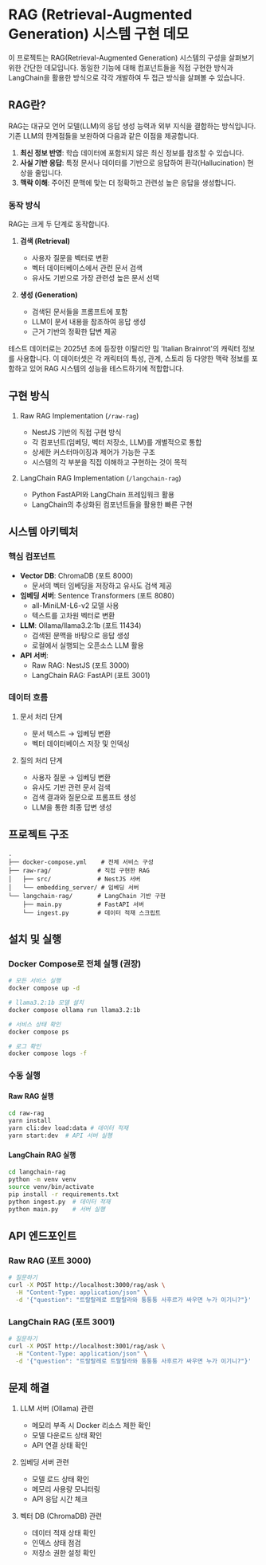 # RAG (Retrieval-Augmented Generation) 시스템 구현 데모

이 프로젝트는 RAG(Retrieval-Augmented Generation) 시스템의 구성을 살펴보기 위한 간단한 데모입니다. 동일한 기능에 대해 컴포넌트들을 직접 구현한 방식과 LangChain을 활용한 방식으로 각각 개발하여 두 접근 방식을 살펴볼 수 있습니다.

## RAG란?

RAG는 대규모 언어 모델(LLM)의 응답 생성 능력과 외부 지식을 결합하는 방식입니다. 기존 LLM의 한계점들을 보완하여 다음과 같은 이점을 제공합니다.

1. **최신 정보 반영**: 학습 데이터에 포함되지 않은 최신 정보를 참조할 수 있습니다.
2. **사실 기반 응답**: 특정 문서나 데이터를 기반으로 응답하여 환각(Hallucination) 현상을 줄입니다.
3. **맥락 이해**: 주어진 문맥에 맞는 더 정확하고 관련성 높은 응답을 생성합니다.

### 동작 방식

RAG는 크게 두 단계로 동작합니다.

1. **검색 (Retrieval)**
   - 사용자 질문을 벡터로 변환
   - 벡터 데이터베이스에서 관련 문서 검색
   - 유사도 기반으로 가장 관련성 높은 문서 선택

2. **생성 (Generation)**
   - 검색된 문서들을 프롬프트에 포함
   - LLM이 문서 내용을 참조하여 응답 생성
   - 근거 기반의 정확한 답변 제공

테스트 데이터로는 2025년 초에 등장한 이탈리안 밈 'Italian Brainrot'의 캐릭터 정보를 사용합니다. 이 데이터셋은 각 캐릭터의 특성, 관계, 스토리 등 다양한 맥락 정보를 포함하고 있어 RAG 시스템의 성능을 테스트하기에 적합합니다.

## 구현 방식

1. Raw RAG Implementation (`/raw-rag`)
   - NestJS 기반의 직접 구현 방식
   - 각 컴포넌트(임베딩, 벡터 저장소, LLM)를 개별적으로 통합
   - 상세한 커스터마이징과 제어가 가능한 구조
   - 시스템의 각 부분을 직접 이해하고 구현하는 것이 목적

2. LangChain RAG Implementation (`/langchain-rag`)
   - Python FastAPI와 LangChain 프레임워크 활용
   - LangChain의 추상화된 컴포넌트들을 활용한 빠른 구현

## 시스템 아키텍처

### 핵심 컴포넌트
- **Vector DB**: ChromaDB (포트 8000)
  - 문서의 벡터 임베딩을 저장하고 유사도 검색 제공
- **임베딩 서버**: Sentence Transformers (포트 8080)
  - all-MiniLM-L6-v2 모델 사용
  - 텍스트를 고차원 벡터로 변환
- **LLM**: Ollama/llama3.2:1b (포트 11434)
  - 검색된 문맥을 바탕으로 응답 생성
  - 로컬에서 실행되는 오픈소스 LLM 활용
- **API 서버**:
  - Raw RAG: NestJS (포트 3000)
  - LangChain RAG: FastAPI (포트 3001)

### 데이터 흐름
1. 문서 처리 단계
   - 문서 텍스트 → 임베딩 변환
   - 벡터 데이터베이스 저장 및 인덱싱

2. 질의 처리 단계
   - 사용자 질문 → 임베딩 변환
   - 유사도 기반 관련 문서 검색
   - 검색 결과와 질문으로 프롬프트 생성
   - LLM을 통한 최종 답변 생성

## 프로젝트 구조

```
.
├── docker-compose.yml    # 전체 서비스 구성
├── raw-rag/             # 직접 구현한 RAG
│   ├── src/             # NestJS 서버
│   └── embedding_server/ # 임베딩 서버
└── langchain-rag/       # LangChain 기반 구현
    ├── main.py          # FastAPI 서버
    └── ingest.py        # 데이터 적재 스크립트
```

## 설치 및 실행

### Docker Compose로 전체 실행 (권장)

```bash
# 모든 서비스 실행
docker compose up -d

# llama3.2:1b 모델 설치 
docker compose ollama run llama3.2:1b

# 서비스 상태 확인
docker compose ps

# 로그 확인
docker compose logs -f
```

### 수동 실행

#### Raw RAG 실행

```bash
cd raw-rag
yarn install
yarn cli:dev load:data # 데이터 적재
yarn start:dev  # API 서버 실행
```

#### LangChain RAG 실행

```bash
cd langchain-rag
python -m venv venv
source venv/bin/activate
pip install -r requirements.txt
python ingest.py  # 데이터 적재
python main.py    # 서버 실행
```

## API 엔드포인트

### Raw RAG (포트 3000)

```bash
# 질문하기
curl -X POST http://localhost:3000/rag/ask \
  -H "Content-Type: application/json" \
  -d '{"question": "트랄랄레로 트랄랄라와 퉁퉁퉁 사후르가 싸우면 누가 이기니?"}'
```

### LangChain RAG (포트 3001)

```bash
# 질문하기
curl -X POST http://localhost:3001/rag/ask \
  -H "Content-Type: application/json" \
  -d '{"question": "트랄랄레로 트랄랄라와 퉁퉁퉁 사후르가 싸우면 누가 이기니?"}'
```

## 문제 해결

1. LLM 서버 (Ollama) 관련
   - 메모리 부족 시 Docker 리소스 제한 확인
   - 모델 다운로드 상태 확인
   - API 연결 상태 확인

2. 임베딩 서버 관련
   - 모델 로드 상태 확인
   - 메모리 사용량 모니터링
   - API 응답 시간 체크

3. 벡터 DB (ChromaDB) 관련
   - 데이터 적재 상태 확인
   - 인덱스 상태 점검
   - 저장소 권한 설정 확인
